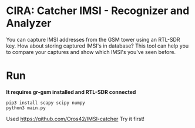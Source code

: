 # CIRA: Catcher IMSI - Recognizer and Analyzer
You can capture IMSI addresses from the GSM tower using an RTL-SDR key. How about storing captured IMSI's in database? This tool can help you to compare your captures and show which IMSI's you've seen before.

# Run
**It requires gr-gsm installed and RTL-SDR connected**
```
pip3 install scapy scipy numpy
python3 main.py
```

Used https://github.com/Oros42/IMSI-catcher Try it first!
